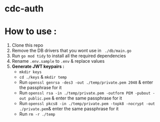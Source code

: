 # cdc-auth

# How to use :

1.  Clone this repo
2.  Remove the DB drivers that you wont use in ` ./db/main.go`
3.  Run `go mod tidy` to install all the required dependencies
4.  Rename `.env.sample` to `.env` & replace values
5.  **Generate JWT keypairs :**<br/>
    - `mkdir keys`<br/>
    - `cd ./keys` & `mkdir temp`<br/>
    - Run `openssl genrsa -des3 -out ./temp/private.pem 2048` & enter the passphrase for it<br/>
    - Run `openssl rsa -in ./temp/private.pem -outform PEM -pubout -out public.pem` & enter the same passphrase for it<br/>
    - Run `openssl pkcs8 -in ./temp/private.pem -topk8 -nocrypt -out ./private.pem`& enter the same passphrase for it<br/>
    - Run `rm -r ./temp`
